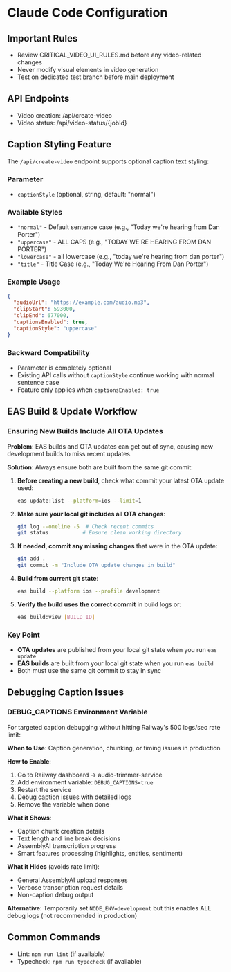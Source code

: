 # Claude Code Configuration

## Important Rules
- Review CRITICAL_VIDEO_UI_RULES.md before any video-related changes
- Never modify visual elements in video generation
- Test on dedicated test branch before main deployment

## API Endpoints
- Video creation: /api/create-video
- Video status: /api/video-status/{jobId}

## Caption Styling Feature
The `/api/create-video` endpoint supports optional caption text styling:

### Parameter
- `captionStyle` (optional, string, default: "normal")

### Available Styles
- `"normal"` - Default sentence case (e.g., "Today we're hearing from Dan Porter")
- `"uppercase"` - ALL CAPS (e.g., "TODAY WE'RE HEARING FROM DAN PORTER")
- `"lowercase"` - all lowercase (e.g., "today we're hearing from dan porter")
- `"title"` - Title Case (e.g., "Today We're Hearing From Dan Porter")

### Example Usage
```json
{
  "audioUrl": "https://example.com/audio.mp3",
  "clipStart": 593000,
  "clipEnd": 677000,
  "captionsEnabled": true,
  "captionStyle": "uppercase"
}
```

### Backward Compatibility
- Parameter is completely optional
- Existing API calls without `captionStyle` continue working with normal sentence case
- Feature only applies when `captionsEnabled: true`

## EAS Build & Update Workflow

### Ensuring New Builds Include All OTA Updates
**Problem**: EAS builds and OTA updates can get out of sync, causing new development builds to miss recent updates.

**Solution**: Always ensure both are built from the same git commit:

1. **Before creating a new build**, check what commit your latest OTA update used:
   ```bash
   eas update:list --platform=ios --limit=1
   ```

2. **Make sure your local git includes all OTA changes**:
   ```bash
   git log --oneline -5  # Check recent commits
   git status           # Ensure clean working directory
   ```

3. **If needed, commit any missing changes** that were in the OTA update:
   ```bash
   git add .
   git commit -m "Include OTA update changes in build"
   ```

4. **Build from current git state**:
   ```bash
   eas build --platform ios --profile development
   ```

5. **Verify the build uses the correct commit** in build logs or:
   ```bash
   eas build:view [BUILD_ID]
   ```

### Key Point
- **OTA updates** are published from your local git state when you run `eas update`
- **EAS builds** are built from your local git state when you run `eas build`
- Both must use the same git commit to stay in sync

## Debugging Caption Issues

### DEBUG_CAPTIONS Environment Variable
For targeted caption debugging without hitting Railway's 500 logs/sec rate limit:

**When to Use**: Caption generation, chunking, or timing issues in production

**How to Enable**:
1. Go to Railway dashboard → audio-trimmer-service
2. Add environment variable: `DEBUG_CAPTIONS=true`
3. Restart the service
4. Debug caption issues with detailed logs
5. Remove the variable when done

**What it Shows**:
- Caption chunk creation details
- Text length and line break decisions
- AssemblyAI transcription progress
- Smart features processing (highlights, entities, sentiment)

**What it Hides** (avoids rate limit):
- General AssemblyAI upload responses
- Verbose transcription request details
- Non-caption debug output

**Alternative**: Temporarily set `NODE_ENV=development` but this enables ALL debug logs (not recommended in production)

## Common Commands
- Lint: `npm run lint` (if available)
- Typecheck: `npm run typecheck` (if available)